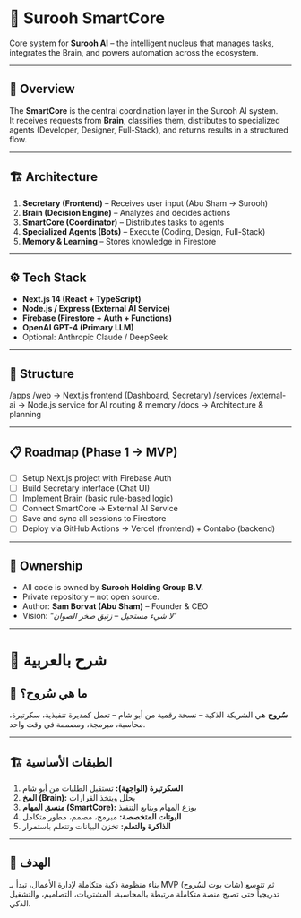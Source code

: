 # 🧠 Surooh SmartCore

Core system for **Surooh AI** – the intelligent nucleus that manages tasks, integrates the Brain, and powers automation across the ecosystem.

---

## 🚀 Overview
The **SmartCore** is the central coordination layer in the Surooh AI system.  
It receives requests from **Brain**, classifies them, distributes to specialized agents (Developer, Designer, Full-Stack), and returns results in a structured flow.

---

## 🏗️ Architecture
1. **Secretary (Frontend)** – Receives user input (Abu Sham → Surooh)  
2. **Brain (Decision Engine)** – Analyzes and decides actions  
3. **SmartCore (Coordinator)** – Distributes tasks to agents  
4. **Specialized Agents (Bots)** – Execute (Coding, Design, Full-Stack)  
5. **Memory & Learning** – Stores knowledge in Firestore  

---

## ⚙️ Tech Stack
- **Next.js 14 (React + TypeScript)**
- **Node.js / Express (External AI Service)**
- **Firebase (Firestore + Auth + Functions)**
- **OpenAI GPT-4 (Primary LLM)**
- Optional: Anthropic Claude / DeepSeek

---

## 📂 Structure

/apps
/web → Next.js frontend (Dashboard, Secretary)
/services
/external-ai → Node.js service for AI routing & memory
/docs → Architecture & planning


---

## 📋 Roadmap (Phase 1 → MVP)
- [ ] Setup Next.js project with Firebase Auth
- [ ] Build Secretary interface (Chat UI)
- [ ] Implement Brain (basic rule-based logic)
- [ ] Connect SmartCore → External AI Service
- [ ] Save and sync all sessions to Firestore
- [ ] Deploy via GitHub Actions → Vercel (frontend) + Contabo (backend)

---

## 🔑 Ownership
- All code is owned by **Surooh Holding Group B.V.**
- Private repository – not open source.
- Author: **Sam Borvat (Abu Sham)** – Founder & CEO  
- Vision: *"لا شيء مستحيل – زنبق صخر الصوان"*

---

# 📖 شرح بالعربية

## 🌸 ما هي سُروح؟
**سُروح** هي الشريكة الذكية – نسخة رقمية من أبو شام – تعمل كمديرة تنفيذية، سكرتيرة، محاسبة، مبرمجة، ومصممة في وقت واحد.  

---

## 🏗️ الطبقات الأساسية
1. **السكرتيرة (الواجهة):** تستقبل الطلبات من أبو شام  
2. **المخ (Brain):** يحلل ويتخذ القرارات  
3. **منسق المهام (SmartCore):** يوزع المهام ويتابع التنفيذ  
4. **البوتات المتخصصة:** مبرمج، مصمم، مطور متكامل  
5. **الذاكرة والتعلم:** تخزن البيانات وتتعلم باستمرار  

---

## 🎯 الهدف
بناء منظومة ذكية متكاملة لإدارة الأعمال، تبدأ بـ MVP (شات بوت لسُروح) ثم تتوسع تدريجياً حتى تصبح منصة متكاملة مرتبطة بالمحاسبة، المشتريات، التصاميم، والتشغيل الذكي.
